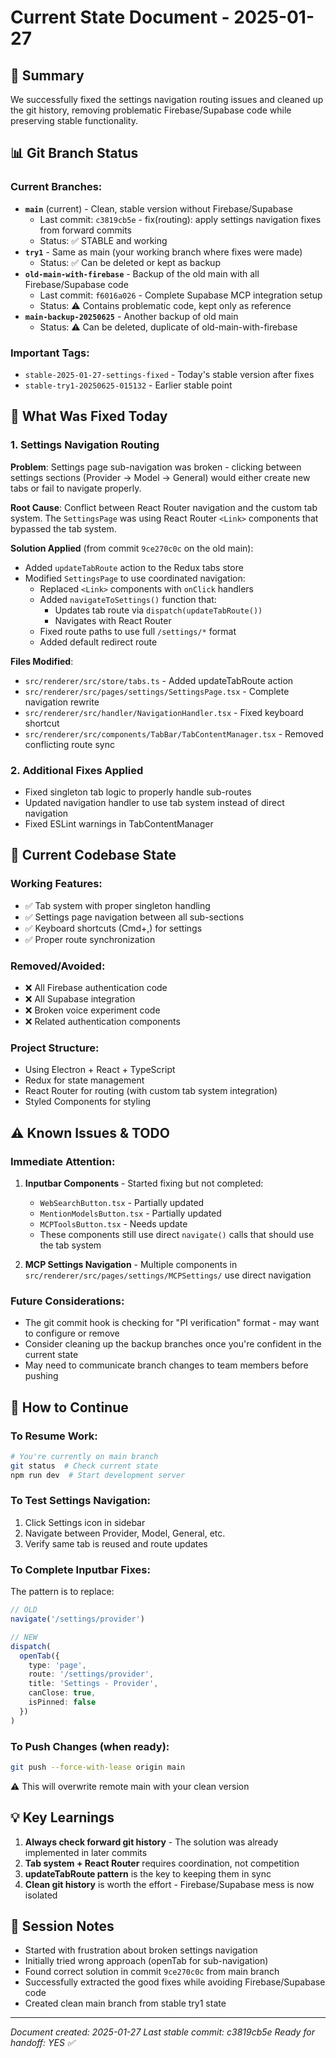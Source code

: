 # Current State Document - 2025-01-27

## 🎯 Summary

We successfully fixed the settings navigation routing issues and cleaned up the git history, removing problematic Firebase/Supabase code while preserving stable functionality.

## 📊 Git Branch Status

### Current Branches:

- **`main`** (current) - Clean, stable version without Firebase/Supabase
  - Last commit: `c3819cb5e` - fix(routing): apply settings navigation fixes from forward commits
  - Status: ✅ STABLE and working
- **`try1`** - Same as main (your working branch where fixes were made)
  - Status: ✅ Can be deleted or kept as backup
- **`old-main-with-firebase`** - Backup of the old main with all Firebase/Supabase code
  - Last commit: `f6016a026` - Complete Supabase MCP integration setup
  - Status: ⚠️ Contains problematic code, kept only as reference
- **`main-backup-20250625`** - Another backup of old main
  - Status: ⚠️ Can be deleted, duplicate of old-main-with-firebase

### Important Tags:

- `stable-2025-01-27-settings-fixed` - Today's stable version after fixes
- `stable-try1-20250625-015132` - Earlier stable point

## 🔧 What Was Fixed Today

### 1. Settings Navigation Routing

**Problem**: Settings page sub-navigation was broken - clicking between settings sections (Provider → Model → General) would either create new tabs or fail to navigate properly.

**Root Cause**: Conflict between React Router navigation and the custom tab system. The `SettingsPage` was using React Router `<Link>` components that bypassed the tab system.

**Solution Applied** (from commit `9ce270c0c` on the old main):

- Added `updateTabRoute` action to the Redux tabs store
- Modified `SettingsPage` to use coordinated navigation:
  - Replaced `<Link>` components with `onClick` handlers
  - Added `navigateToSettings()` function that:
    - Updates tab route via `dispatch(updateTabRoute())`
    - Navigates with React Router
  - Fixed route paths to use full `/settings/*` format
  - Added default redirect route

**Files Modified**:

- `src/renderer/src/store/tabs.ts` - Added updateTabRoute action
- `src/renderer/src/pages/settings/SettingsPage.tsx` - Complete navigation rewrite
- `src/renderer/src/handler/NavigationHandler.tsx` - Fixed keyboard shortcut
- `src/renderer/src/components/TabBar/TabContentManager.tsx` - Removed conflicting route sync

### 2. Additional Fixes Applied

- Fixed singleton tab logic to properly handle sub-routes
- Updated navigation handler to use tab system instead of direct navigation
- Fixed ESLint warnings in TabContentManager

## 📁 Current Codebase State

### Working Features:

- ✅ Tab system with proper singleton handling
- ✅ Settings page navigation between all sub-sections
- ✅ Keyboard shortcuts (Cmd+,) for settings
- ✅ Proper route synchronization

### Removed/Avoided:

- ❌ All Firebase authentication code
- ❌ All Supabase integration
- ❌ Broken voice experiment code
- ❌ Related authentication components

### Project Structure:

- Using Electron + React + TypeScript
- Redux for state management
- React Router for routing (with custom tab system integration)
- Styled Components for styling

## ⚠️ Known Issues & TODO

### Immediate Attention:

1. **Inputbar Components** - Started fixing but not completed:
   - `WebSearchButton.tsx` - Partially updated
   - `MentionModelsButton.tsx` - Partially updated
   - `MCPToolsButton.tsx` - Needs update
   - These components still use direct `navigate()` calls that should use the tab system

2. **MCP Settings Navigation** - Multiple components in `src/renderer/src/pages/settings/MCPSettings/` use direct navigation

### Future Considerations:

- The git commit hook is checking for "PI verification" format - may want to configure or remove
- Consider cleaning up the backup branches once you're confident in the current state
- May need to communicate branch changes to team members before pushing

## 🚀 How to Continue

### To Resume Work:

```bash
# You're currently on main branch
git status  # Check current state
npm run dev  # Start development server
```

### To Test Settings Navigation:

1. Click Settings icon in sidebar
2. Navigate between Provider, Model, General, etc.
3. Verify same tab is reused and route updates

### To Complete Inputbar Fixes:

The pattern is to replace:

```typescript
// OLD
navigate('/settings/provider')

// NEW
dispatch(
  openTab({
    type: 'page',
    route: '/settings/provider',
    title: 'Settings - Provider',
    canClose: true,
    isPinned: false
  })
)
```

### To Push Changes (when ready):

```bash
git push --force-with-lease origin main
```

⚠️ This will overwrite remote main with your clean version

## 💡 Key Learnings

1. **Always check forward git history** - The solution was already implemented in later commits
2. **Tab system + React Router** requires coordination, not competition
3. **updateTabRoute pattern** is the key to keeping them in sync
4. **Clean git history** is worth the effort - Firebase/Supabase mess is now isolated

## 📝 Session Notes

- Started with frustration about broken settings navigation
- Initially tried wrong approach (openTab for sub-navigation)
- Found correct solution in commit `9ce270c0c` from main branch
- Successfully extracted the good fixes while avoiding Firebase/Supabase code
- Created clean main branch from stable try1 state

---

_Document created: 2025-01-27_
_Last stable commit: c3819cb5e_
_Ready for handoff: YES ✅_
